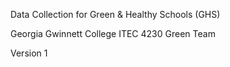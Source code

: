 Data Collection for Green & Healthy Schools (GHS)

Georgia Gwinnett College
ITEC 4230
Green Team


Version 1

